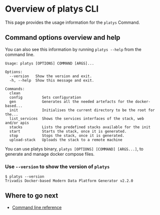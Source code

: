 # Overview of platys CLI

This page provides the usage information for the `platys` Command.

## Command options overview and help

You can also see this information by running `platys --help` from the command line.

```
Usage: platys [OPTIONS] COMMAND [ARGS]...

Options:
  --version   Show the version and exit.
  -h, --help  Show this message and exit.

Commands:
  clean
  config         Sets configuration
  gen            Generates all the needed artefacts for the docker-based...
  init           Initialises the current directory to be the root for the...
  list_services  Shows the services interfaces of the stack, web and/or apis
  stacks         Lists the predefined stacks available for the init
  start          Starts the stack, once it is generated.
  stop           Stops the stack, once it is generated.
  upload-stack   Uploads the stack to a remote machine
```
   
You can use platys binary, `platys [OPTIONS] [COMMAND] [ARGS...]`, to generate and manage docker compose files. 

### Use `--version` to show the version of `platys`

```
$ platys --version
Trivadis Docker-based Modern Data Platform Generator v2.2.0   
```
   
## Where to go next

* [Command line reference](../documentation/command-line-ref.md)
